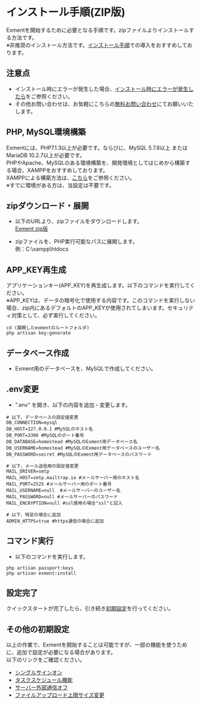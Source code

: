 # インストール手順(ZIP版)
Exmentを開始するために必要となる手順です。zipファイルよりインストールする方法です。  
※非推奨のインストール方法です。[インストール手順](/ja/quickstart.md)での導入をおすすめしております。  

## 注意点
- インストール時にエラーが発生した場合、[インストール時にエラーが発生したら](/ja/install_error)をご参照ください。
- その他お問い合わせは、お気軽にこちらの[無料お問い合わせ](https://exment.net/inquiry)にてお願いいたします。


## PHP, MySQL環境構築
Exmentには、PHP7.1.3以上が必要です。ならびに、MySQL 5.7.8以上 または MariaDB 10.2.7以上が必要です。  
PHPやApache、MySQLのある環境構築を、開発環境としてはじめから構築する場合、XAMPPをおすすめしております。  
XAMPPによる構築方法は、[こちら](/ja/install_xampp)をご参照ください。  
※すでに環境がある方は、当設定は不要です。


## zipダウンロード・展開
- 以下のURLより、zipファイルをダウンロードします。  
[Exment zip版](https://exment.net/downloads/ja/exment.zip)

- zipファイルを、PHP実行可能なパスに展開します。  
例：C:\xampp\htdocs


## APP_KEY再生成
アプリケーションキー(APP_KEY)を再生成します。以下のコマンドを実行してください。  
※APP_KEYは、データの暗号化で使用する内容です。このコマンドを実行しない場合、zip内にあるデフォルトのAPP_KEYが使用されてしまいます。セキュリティ対策として、必ず実行してください。

~~~
cd (展開したexmentのルートフォルダ)
php artisan key:generate
~~~


## データベース作成
- Exment用のデータベースを、MySQLで作成してください。


## .env変更

- ".env" を開き、以下の内容を追加・変更します。  

~~~
# 以下、データベースの設定値変更
DB_CONNECTION=mysql
DB_HOST=127.0.0.1 #MySQLのホスト名
DB_PORT=3306 #MySQLのポート番号
DB_DATABASE=homestead #MySQLのExment用データベース名
DB_USERNAME=homestead #MySQLのExment用データベースのユーザー名
DB_PASSWORD=secret #MySQLのExment用データベースのパスワード

# 以下、メール送信用の設定値変更
MAIL_DRIVER=smtp
MAIL_HOST=smtp.mailtrap.io #メールサーバー用のホスト名
MAIL_PORT=2525 #メールサーバー用のポート番号
MAIL_USERNAME=null  #メールサーバーのユーザー名
MAIL_PASSWORD=null #メールサーバーのパスワード
MAIL_ENCRYPTION=null #ssl使用の場合"ssl"と記入

# 以下、特定の場合に追加
ADMIN_HTTPS=true #https通信の場合に追加
~~~

## コマンド実行
- 以下のコマンドを実行します。

~~~
php artisan passport:keys
php artisan exment:install
~~~

## 設定完了
クイックスタートが完了したら、引き続き[初期設定](/ja/first_setting.md)を行ってください。  

## その他の初期設定
以上の作業で、Exmentを開始することは可能ですが、一部の機能を使うために、追加で設定が必要になる場合があります。  
以下のリンクをご確認ください。  
- [シングルサインオン](/ja/quickstart_more.md#シングルサインオン)
- [タスクスケジュール機能](/ja/quickstart_more.md#タスクスケジュール機能)
- [サーバー外部通信オフ](/ja/quickstart_more.md#サーバー外部通信オフ)
- [ファイルアップロード上限サイズ変更](/ja/quickstart_more.md#ファイルアップロード上限サイズ変更)
